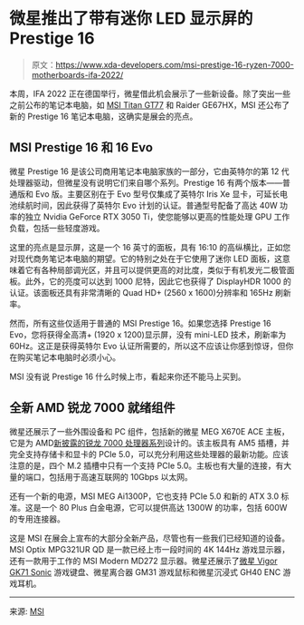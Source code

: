 # 微星推出了带有迷你 LED 显示屏的 Prestige 16

> 原文：<https://www.xda-developers.com/msi-prestige-16-ryzen-7000-motherboards-ifa-2022/>

本周，IFA 2022 正在德国举行，微星借此机会展示了一些新设备。除了突出一些之前公布的笔记本电脑，如 [MSI Titan GT77](https://www.xda-developers.com/msi-announces-gt77-titan-laptops-intel-hx/) 和 Raider GE67HX，MSI 还公布了新的 Prestige 16 笔记本电脑，这确实是展会的亮点。

## MSI Prestige 16 和 16 Evo

微星 Prestige 16 是该公司商用笔记本电脑家族的一部分，它由英特尔的第 12 代处理器驱动，但微星没有说明它们来自哪个系列。Prestige 16 有两个版本——普通版和 Evo 版。主要区别在于 Evo 型号仅集成了英特尔 Iris Xe 显卡，可延长电池续航时间，因此获得了英特尔 Evo 计划的认证。普通型号配备了高达 40W 功率的独立 Nvidia GeForce RTX 3050 Ti，使您能够以更高的性能处理 GPU 工作负载，包括一些轻度游戏。

这里的亮点是显示屏，这是一个 16 英寸的面板，具有 16:10 的高纵横比，正如您对现代商务笔记本电脑的期望。它的特别之处在于它使用了迷你 LED 面板，这意味着它有各种局部调光区，并且可以提供更高的对比度，类似于有机发光二极管面板。此外，它的亮度可以达到 1000 尼特，因此它也获得了 DisplayHDR 1000 的认证。该面板还具有非常清晰的 Quad HD+ (2560 x 1600)分辨率和 165Hz 刷新率。

然而，所有这些仅适用于普通的 MSI Prestige 16。如果您选择 Prestige 16 Evo，您将获得全高清+ (1920 x 1200)显示屏，没有 mini-LED 技术，刷新率为 60Hz。这正是获得英特尔 Evo 认证所需要的，所以这不应该让你感到惊讶，但你在购买笔记本电脑时必须小心。

MSI 没有说 Prestige 16 什么时候上市，看起来你还不能马上买到。

## 全新 AMD 锐龙 7000 就绪组件

微星还展示了一些外围设备和 PC 组件，包括新的微星 MEG X670E ACE 主板，它是为 AMD[新披露的锐龙 7000 处理器系列](https://www.xda-developers.com/amd-ryzen-7000-launch-date/)设计的。该主板具有 AM5 插槽，并完全支持存储卡和显卡的 PCIe 5.0，可以充分利用这些处理器的最新功能。应该注意的是，四个 M.2 插槽中只有一个支持 PCIe 5.0。主板也有大量的连接，有大量的端口，包括用于高速互联网的 10Gbps 以太网。

还有一个新的电源，MSI MEG Ai1300P，它也支持 PCIe 5.0 和新的 ATX 3.0 标准。这是一个 80 Plus 白金电源，它可以提供高达 1300W 的功率，包括 600W 的专用连接器。

这是 MSI 在展会上宣布的大部分全新产品，尽管也有一些我们已经知道的设备。MSI Optix MPG321UR QD 是一款已经上市一段时间的 4K 144Hz 游戏显示器，还有一款用于工作的 MSI Modern MD272 显示器。微星还展示了[微星 Vigor GK71 Sonic](https://redirect.viglink.com/?key=f246be432ee335db8d1b13f098db73cc&cuid=UUxdaUeUpU43280&u=https%3A%2F%2Fwww.newegg.com%2Fp%2FN82E16823167050) 游戏键盘、微星离合器 GM31 游戏鼠标和微星沉浸式 GH40 ENC 游戏耳机。

* * *

来源: [MSI](https://www.msi.com/news/detail/MSI-Presents-Its-Brand-New-Lineup-of-Amazing-Innovations-at-IFA-2022-140702)